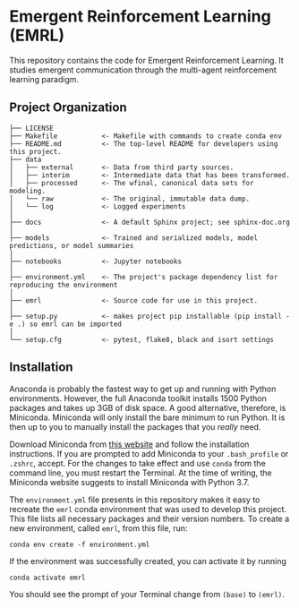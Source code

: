 # Emergent Reinforcement Learning (EMRL)

This repository contains the code for Emergent Reinforcement Learning. It studies emergent communication through the multi-agent reinforcement learning paradigm.

## Project Organization

    ├── LICENSE
    ├── Makefile           <- Makefile with commands to create conda env
    ├── README.md          <- The top-level README for developers using this project.
    ├── data
    │   ├── external       <- Data from third party sources.
    │   ├── interim        <- Intermediate data that has been transformed.
    │   ├── processed      <- The wfinal, canonical data sets for modeling.
    │   └── raw            <- The original, immutable data dump.
    │   └── log            <- Logged experiments
    │
    ├── docs               <- A default Sphinx project; see sphinx-doc.org
    │
    ├── models             <- Trained and serialized models, model predictions, or model summaries
    │
    ├── notebooks          <- Jupyter notebooks
    │
    ├── environment.yml    <- The project's package dependency list for reproducing the environment
    │
    ├── emrl               <- Source code for use in this project.
    │
    ├── setup.py           <- makes project pip installable (pip install -e .) so emrl can be imported
    │
    └── setup.cfg          <- pytest, flake8, black and isort settings

## Installation

Anaconda is probably the fastest way to get up and running with Python environments. However, the full Anaconda toolkit installs 1500 Python packages and takes up 3GB of disk space. A good alternative, therefore, is Miniconda. Miniconda will only install the bare minimum to run Python. It is then up to you to manually install the packages that you _really_ need.

Download Miniconda from [this website](https://docs.conda.io/en/latest/miniconda.html) and follow the installation instructions. If you are prompted to add Miniconda to your `.bash_profile` or `.zshrc`, accept. For the changes to take effect and use `conda` from the command line, you must restart the Terminal. At the time of writing, the Miniconda website suggests to install Miniconda with Python 3.7.

The `environment.yml` file presents in this repository makes it easy to recreate the `emrl` conda environment that was used to develop this project. This file lists all necessary packages and their version numbers. To create a new environment, called `emrl`, from this file, run:

`conda env create -f environment.yml`

If the environment was successfully created, you can activate it by running

`conda activate emrl`

You should see the prompt of your Terminal change from `(base)` to `(emrl)`.
